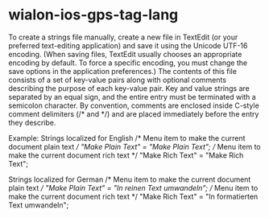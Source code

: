 wialon-ios-gps-tag-lang
=======================

To create a strings file manually, create a new file in TextEdit (or your preferred text-editing application) and save it using the Unicode UTF-16 encoding. (When saving files, TextEdit usually chooses an appropriate encoding by default. To force a specific encoding, you must change the save options in the application preferences.) The contents of this file consists of a set of key-value pairs along with optional comments describing the purpose of each key-value pair. Key and value strings are separated by an equal sign, and the entire entry must be terminated with a semicolon character. By convention, comments are enclosed inside C-style comment delimiters (/* and */) and are placed immediately before the entry they describe.

Example:
Strings localized for English
/* Menu item to make the current document plain text */
"Make Plain Text" = "Make Plain Text";
/* Menu item to make the current document rich text */
"Make Rich Text" = "Make Rich Text";

 Strings localized for German
/* Menu item to make the current document plain text */
"Make Plain Text" = "In reinen Text umwandeln";
/* Menu item to make the current document rich text */
"Make Rich Text" = "In formatierten Text umwandeln";

